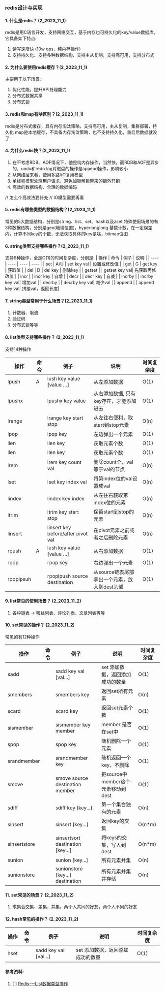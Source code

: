 ### redis设计与实现

#### 1. 什么是redis？ (2_2023_11_1)
redis是用C语言开发，支持网络交互，基于内存也可持久化的key/value数据库，它具备如下特点:
1. 读写速度快 (10w ops，纯内存操作)
2. 支持持久化、支持多种数据结构、支持主从复制，支持高可用，支持分布式

#### 2. 为什么要使用redis缓存？(2_2023_11_1)
主要用于以下场景:
1. 优化性能，提升API处理能力
2. 分布式数据共享
3. 分布式锁

#### 3. redis和map有啥区别？(2_2023_11_1)
redis是分布式缓存，具有内存淘汰策略，支持高可用，主从复制，集群部署，持久化
map是本地缓存，不具备内存淘汰策略，也不支持持久化，重启后数据就没了


#### 4. 为什么redis快？(2_2023_11_1)
1. 在不考虑RDB、AOF情况下，他是纯内存操作，当然快，而RDB和AOF是异步的，undo和redo log对磁盘的操作是append操作，影响较小
2. 从网络层来看，使用多路I/O复用模型
3. 单线程模型处理用户请求，避免加锁解锁带来的额外开销
4. 高效的数据结构、合理的数据编码

// 怎么个高效法要补充
// IO模型需要再看
#### 5.  redis有哪些类型的数据结构？(2_2023_11_1)
常见的5大数据结构，分别是string、list、set、hash以及zset
特殊使用场景的有3种数据结构，分别是geo(地理位置)，hyperlonglong 基数计数，在一定误差内，计算不同key的个数，无法获取具体的key是啥，bitmap位图

#### 6. string类型支持哪些操作？(2_2023_11_1)
支持9种操作，全是O(1)的时间复杂度，分别是:
|  操作   | 命令   | 例子        | 说明          |
|  ----  | ----  | ----        | ----         |
| set    | A/U | set key val   | 设置或修改值    |
| get    | G   | get key       | 获取值         |
| del    | D   | del key       | 删除key        |
| getset |     | getset key val| 先获取再修改值   |
| incr   |     | incr key      | 自增           |
| decr   |     | decr key      | 自减           |
| incrby |     | incrby key val| 增加val        |
| decrby |     | decrby key val| 减少val        |
| append |     | append key val| 拼接val，返回长度|


#### 7. string类型常用于什么场景？(2_2023_11_1)
1. 计数器、限流
2. 验证码
3. 分布式锁等等

#### 8. list类型支持哪些操作？ (2_2023_11_1)
支持14种操作

|  操作     | 命令   | 例子                         | 说明           | 时间复杂度 |
|  ----    | ----   | ----                        | ----          | ----     |
| lpush     | A     | lush  key value [value …]  | 从左添加数据     | O(1)    |
| lpushx    |       | lpushx key value            | 从右添加数据, 只有key存在，才能添加进去    | O(1)    |
| lrange    |       | lrange key start stop       | 从左往右便利，取start到stop元素       | O(n)    |
| lpop      |       | lpop key                    | 左边弹出一个元素 | O(1)    |
| llen      |       | llen key                    | 获取元素个数     | O(1)    |
| llen      |       | llen key                    | 获取元素个数     | O(1)    |
| lrem      |       | lrem key count val          | 删除count个，val等于val的节点   | O(n)    |
| lset      |       | lset key index val          | 将第index位的val设置成val      | O(n)    |
| lindex    |       | lindex key index            | 从左往右获取第index位的元素      | O(n)    |
| ltrim     |        | ltrim key start stop        | 保留start到stop的元素          | O(n)    |
| linsert   |      | linsert key before/after pivot val        | 在pivot元素之前或者之后删除元素          | O(n)    |
| rpush     | A     | lush  key value [value …]  | 从右添加数据     | O(1)    |
| rpop      |       | rpop key                    | 右边弹出一个元素 | O(1)    |
| rpoplpsuh      |       | rpoplpush source destination  | 从source链表尾部拿出一个元素，放入到dest头部 | O(1)    |


#### 9. list常见的使用场景？ (2_2023_11_2)
1. 各种链表 -> 粉丝列表、评论列表、文章列表等等

#### 10. set常见的操作？  (2_2023_11_2)
常见的有12种操作

|  操作     | 命令   | 例子                         | 说明                             | 时间复杂度 |
|  ----    | ----   | ----                        | ----                            | ----    |
| sadd     |        |  sadd key val [val...]      | set 添加数据，返回添加成功的数量     | O(1)    |
| smembers |        |  smembers key               | 返回set所有元素                   | O(n)    |
| scard    |        |  scard key                  | 返回set元素个数                   | O(1)    |
| sismember|        |  sismember key member       | member 是否在set中                | O(1)    |
| spop     |        |  spop key                   | 随机删除一个元素                   | O(1)    |
| srandmember   |        |  srandmember key           | 随机返回一个key，不删除          | O(1)    |
| smove   |           |  smove source destination member    | 把source中member这个元素移动到dest  | O(1)    |
| sdiff   |           |  sdiff key [key...]    | 第一个集合独有的元素  | O(n)    |
| sinsert |           |  sinsert [key...]    | 返回key的交集  | O(n*m)    |
| sinsertstore |       |  sinsertsort destination [key...]    | 将keys的交集，写入到dest  | O(n*m)    |
| sunion |       |  sunion [key...]    | 所有元素并集  | O(n)    |
| sunionstore |       |  sunionstore [key...] destination   | 所有元素并集并存储  | O(n)    |


#### 11. set常见的场景？ (2_2023_11_2)
1. 求集合交集、差集，并集，两个人共同的好友，两个人不同的好友


#### 12. hash常见的操作？ (2_2023_11_2)
|  操作     | 命令   | 例子                         | 说明                             | 时间复杂度 |
|  ----    | ----   | ----                        | ----                            | ----    |
| hset     |        |  sadd key val [val...]      | set 添加数据，返回添加成功的数量     | O(1)    |


#### 参考资料:
1. [ ] [Redis---List数据类型操作](https://developer.aliyun.com/article/71365)




